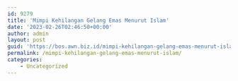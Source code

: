 ```yaml
---
id: 9279
title: 'Mimpi Kehilangan Gelang Emas Menurut Islam'
date: '2023-02-26T02:46:50+00:00'
author: admin
layout: post
guid: 'https://bos.awn.biz.id/mimpi-kehilangan-gelang-emas-menurut-islam/'
permalink: /mimpi-kehilangan-gelang-emas-menurut-islam/
categories:
    - Uncategorized
---
```


